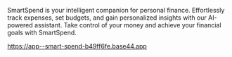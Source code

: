 SmartSpend is your intelligent companion for personal finance. Effortlessly track expenses, set budgets, and gain personalized insights with our AI-powered assistant. Take control of your money and achieve your financial goals with SmartSpend.

https://app--smart-spend-b49ff6fe.base44.app
